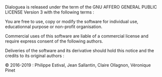 
Dialoguea is released under the term of the GNU AFFERO GENERAL PUBLIC LICENSE Version 3
with the following terms : 

You are free to use, copy or modify the software for individual use, educationnal purpose
or non-profit organisation. 

Commercial uses of this software are liable of a commercial license and require express
consent of the following authors.

Deliveries of the software and its derivative should hold this notice
and the credits to its original authors : 

© 2016-2019 : Philippe Estival, Jean Sallantin, Claire Ollagnon, Véronique Pinet

